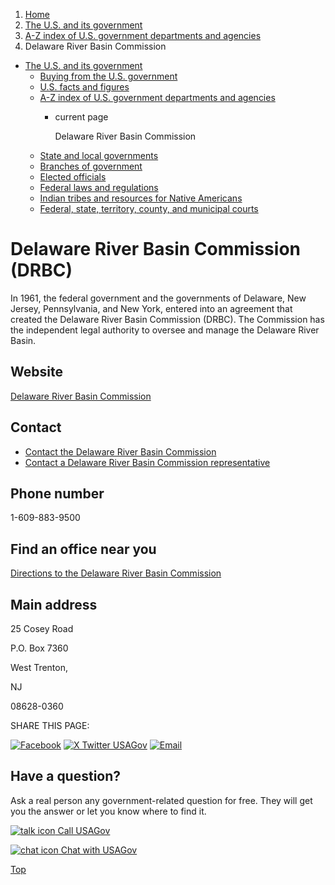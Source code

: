 1. [Home](/)
2. [The U.S. and its government](/about-the-us)
3. [A-Z index of U.S. government departments and agencies](/agency-index)
4. Delaware River Basin Commission

* [The U.S. and its government](/about-the-us)
  + [Buying from the U.S. government](/buy-from-government)
  + [U.S. facts and figures](/facts-figures)
  + [A-Z index of U.S. government departments and agencies](/agency-index)
    - current page

      Delaware River Basin Commission
  + [State and local governments](/state-local-governments)
  + [Branches of government](/branches-of-government)
  + [Elected officials](/elected-officials)
  + [Federal laws and regulations](/laws-and-regulations)
  + [Indian tribes and resources for Native Americans](/tribes)
  + [Federal, state, territory, county, and municipal courts](/courts)

Delaware River Basin Commission
(DRBC)
======================================

In 1961, the federal government and the governments of Delaware, New Jersey, Pennsylvania, and New York, entered into an agreement that created the Delaware River Basin Commission (DRBC). The Commission has the independent legal authority to oversee and manage the Delaware River Basin.

Website
-------

[Delaware River Basin Commission](http://www.state.nj.us/drbc/)

Contact
-------

* [Contact the Delaware River Basin Commission](http://www.nj.gov/drbc/contact/)
* [Contact a Delaware River Basin Commission representative](http://www.nj.gov/drbc/about/staff/index.html)

Phone number
------------

1-609-883-9500

Find an office near you
-----------------------

[Directions to the Delaware River Basin Commission](http://www.nj.gov/drbc/contact/directions/)

Main address
------------

25 Cosey Road
  

P.O. Box 7360
  

West Trenton,

NJ

08628-0360

SHARE THIS PAGE:

[![Facebook](/themes/custom/usagov/images/social-media-icons/Facebook_Icon.svg)](https://www.facebook.com/sharer/sharer.php?u=https://www.usa.gov/agencies/delaware-river-basin-commission&v=3)
[![X Twitter USAGov](/themes/custom/usagov/images/social-media-icons/X_Twitter_Icon.svg?version=2)](https://twitter.com/intent/tweet?source=webclient&text=https://www.usa.gov/agencies/delaware-river-basin-commission)
[![Email](/themes/custom/usagov/images/social-media-icons/Email_Icon.svg?version=2)](mailto:?subject=https://www.usa.gov/agencies/delaware-river-basin-commission)

Have a question?
----------------

Ask a real person any government-related question for free. They will get you the answer or let you know where to find it.

[![talk icon](/themes/custom/usagov/images/ICONS_talk.png)
Call USAGov](/phone)

[![chat icon](/themes/custom/usagov/images/ICONS_chat.png)
Chat with USAGov](/chat)

[Top](#main-content)